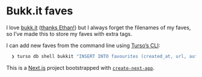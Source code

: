 # Bukk.it faves

I love [bukk.it](https://bukk.it) ([thanks Ethan!](https://ethanmarcotte.com/)) but I always forget the filenames of my faves, so I’ve made this to store my faves with extra tags.

I can add new faves from the command line using [Turso’s CLI](https://docs.turso.tech/cli/db/shell):

```sh
  ❯ turso db shell bukkit "INSERT INTO favourites (created_at, url, author, tags) VALUES (datetime('now'), 'theandies.gif', 'Jon Heslop', 'hot fuzz');"
```

This is a [Next.js](https://nextjs.org) project bootstrapped with [`create-next-app`](https://nextjs.org/docs/app/api-reference/cli/create-next-app).
